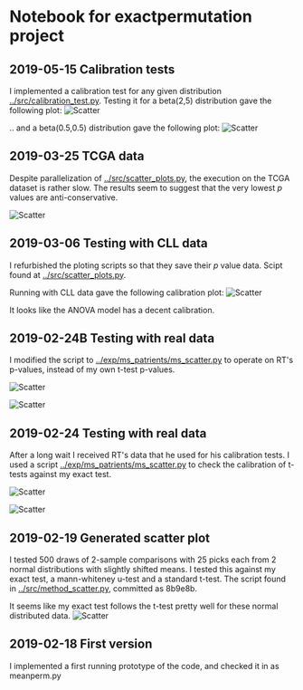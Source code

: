 # Notebook for exactpermutation project

## 2019-05-15 Calibration tests

I implemented a calibration test for any given distribution [../src/calibration_test.py](../src/calibration_test.py). Testing it for a beta(2,5) distribution gave the following plot:
![Scatter](./img/beta_2_5_loglog.png "Calibration plot")

.. and a beta(0.5,0.5) distribution gave the following plot:
![Scatter](./img/beta_05_05_loglog.png "Calibration plot")


## 2019-03-25 TCGA data

Despite parallelization of [../src/scatter_plots.py](../src/scatter_plots.py), the execution on the TCGA dataset is rather slow. The results seem to suggest that the very lowest $p$ values are anti-conservative.

![Scatter](./img/tcga_loglog_calibration.png "Calibration plot")


## 2019-03-06 Testing with CLL data

I refurbished the ploting scripts so that they save their $p$ value data. Scipt found at  [../src/scatter_plots.py](../src/scatter_plots.py).

Running with CLL data gave the following calibration plot:
![Scatter](./img/cll_loglog_calibration.png "Calibration plot")

It looks like the ANOVA model has a decent calibration.

## 2019-02-24B Testing with real data

I modified the script to  [../exp/ms_patrients/ms_scatter.py](../exp/ms_patrients/ms_scatter.py) to operate on RT's p-values, instead of my own t-test p-values.

![Scatter](./img/loglog_anova_calibration.png "Calibration plot")

![Scatter](./img/4meth_calibration.png "Scatter plot")

## 2019-02-24 Testing with real data

After a long wait I received RT's data that he used for his calibration tests. I used a script [../exp/ms_patrients/ms_scatter.py](../exp/ms_patrients/ms_scatter.py) to check the calibration of t-tests against my exact test.

![Scatter](./img/loglog_calibration.png "Calibration plot")

![Scatter](./img/3meth_calibration.png "Scatter plot")



## 2019-02-19 Generated scatter plot

I tested 500 draws of 2-sample comparisons with 25 picks each from 2 normal distributions with slightly
shifted means. I tested this against my exact test, a mann-whiteney u-test and a standard t-test. The script
found in
[../src/method_scatter.py](../src/method_scatter.py), committed as 8b9e8b.


It seems like my exact test follows the t-test pretty well for these normal distributed data.
![Scatter](./img/method_scatter.png "Scatter plot")


## 2019-02-18 First version
I implemented a first running prototype of the code, and checked it in as meanperm.py
